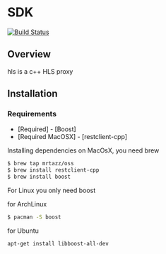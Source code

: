 SDK
===

[![Build Status](https://travis-ci.org/SylvestreG/sdk.png)](https://travis-ci.org/SylvestreG/sdk)

## Overview

hls is a c++ HLS proxy

## Installation

### Requirements
* [Required] - [Boost]
* [Required MacOSX] - [restclient-cpp]

Installing dependencies on MacOsX, you need brew

```bash
$ brew tap mrtazz/oss
$ brew install restclient-cpp
$ brew install boost
```

For Linux you only need boost

for ArchLinux
```bash
$ pacman -S boost
```

for Ubuntu
```bash
apt-get install libboost-all-dev
```

